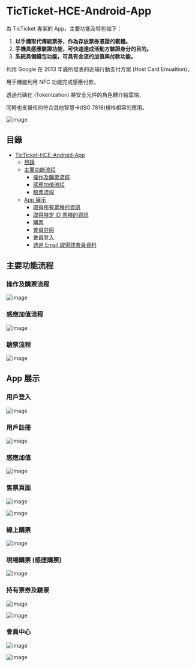 # TicTicket-HCE-Android-App

為 TicTicket 專案的 App，主要功能及特色如下：

1. **以手機取代傳統票券，作為存放票券憑證的載體。**
1. **手機具感應驗證功能，可快速達成活動方驗證身分的目的。**
1. **系統具備錢包功能，可具有金流的加值與付款功能。**

利用 Google 在 2013 年底所發表的近端行動支付方案 (Host Card Emualtion)，

用手機能利用 NFC 功能完成感應付款，

透過代碼化 (Tokenization) 將安全元件的角色轉介給雲端，

同時也支援任何符合其他智慧卡(ISO 7816)規格相容的應用。

![image]((Image/1.jpg))

## 目錄

- [TicTicket-HCE-Android-App](#TicTicket-HCE-Android-App)
  * [目錄](#目錄)
  * [主要功能流程](#主要功能流程)
    + [操作及購票流程](#操作及購票流程)
    + [感應加值流程](#感應加值流程)
    + [驗票流程](#驗票流程)
  * [App 展示](#App-展示)
    + [取得所有票種的資訊](#取得所有票種的資訊)
    + [取得特定 ID 票種的資訊](#取得特定%20ID%20票種的資訊)
    + [購票](#購票)
    + [會員註冊](#會員註冊)
    + [會員登入](#會員登入)
    + [透過 Email 取得該會員資料](#透過Email%20%20取得該會員資料)
  
主要功能流程
---

### 操作及購票流程

![image](Image/2.jpg)

### 感應加值流程

![image](Image/3.jpg)

### 驗票流程

![image](Image/4.jpg)

App 展示
---
### 用戶登入

![image](Image/5.jpg)

### 用戶註冊

![image](Image/6.jpg)

### 感應加值

![image](Image/7.jpg)

### 售票頁面

![image](Image/8.jpg)

![image](Image/9.jpg)

### 線上購票

![image](Image/10.jpg)

### 現場購票 (感應購票)

![image](Image/11.jpg)

### 持有票券及驗票

![image](Image/12.jpg)

![image](Image/13.jpg)

### 會員中心

![image](Image/14.jpg)

![image](Image/15.jpg)


